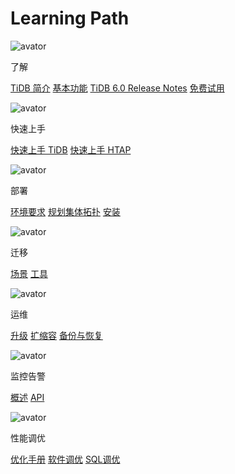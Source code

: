 # Learning Path

<LearningPathContainer>

<LearningPath>

![avator](https://avatars.githubusercontent.com/u/773853)

了解

[TiDB 简介](/overview.md)
[基本功能](/basic-features.md)
[TiDB 6.0 Release Notes](/releases/release-6.0.0-dmr.md)
[免费试用](https://pingcap.com/zh/product/#SelectProduct)

</LearningPath>

<LearningPath>

![avator](https://avatars.githubusercontent.com/u/773853)

快速上手

[快速上手 TiDB](/quick-start-with-tidb.md)
[快速上手 HTAP](/quick-start-with-htap.md)

</LearningPath>

<LearningPath>

![avator](https://avatars.githubusercontent.com/u/773853)

部署

[环境要求](/hardware-and-software-requirements.md)
[规划集体拓扑](/minimal-deployment-topology.md)
[安装](/production-deployment-using-tiup.md)

</LearningPath>

<LearningPath>

![avator](https://avatars.githubusercontent.com/u/773853)

迁移

[场景](/migration-overview.md)
[工具](/migration-tools.md)

</LearningPath>

<LearningPath>

![avator](https://avatars.githubusercontent.com/u/773853)

运维

[升级](/upgrade-tidb-using-tiup.md)
[扩缩容](/scale-tidb-using-tiup.md)
[备份与恢复](/br-usage-backup.md)

</LearningPath>

<LearningPath>

![avator](https://avatars.githubusercontent.com/u/773853)

监控告警

[概述](/tidb-monitoring-framework.md)
[API](/tidb-monitoring-api.md)

</LearningPath>

<LearningPath>

![avator](https://avatars.githubusercontent.com/u/773853)

性能调优

[优化手册](/performance-tuning-overview.md)
[软件调优](/configure-memory-usage.md)
[SQL调优](/sql-tuning-overview.md)

</LearningPath>

</LearningPathContainer>
